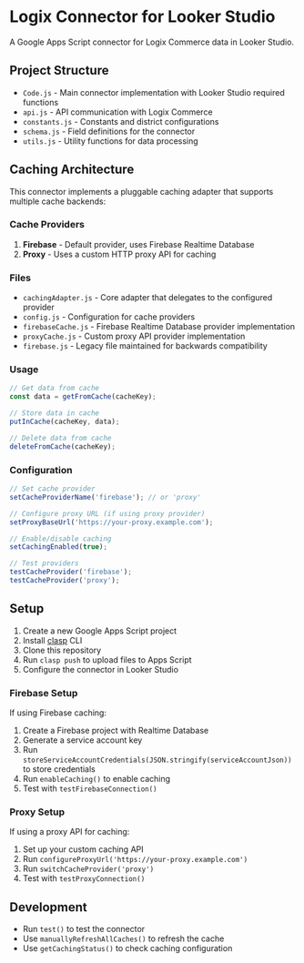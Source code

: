 # Logix Connector for Looker Studio

A Google Apps Script connector for Logix Commerce data in Looker Studio.

## Project Structure

- `Code.js` - Main connector implementation with Looker Studio required functions
- `api.js` - API communication with Logix Commerce
- `constants.js` - Constants and district configurations
- `schema.js` - Field definitions for the connector
- `utils.js` - Utility functions for data processing

## Caching Architecture

This connector implements a pluggable caching adapter that supports multiple cache backends:

### Cache Providers

1. **Firebase** - Default provider, uses Firebase Realtime Database
2. **Proxy** - Uses a custom HTTP proxy API for caching

### Files

- `cachingAdapter.js` - Core adapter that delegates to the configured provider
- `config.js` - Configuration for cache providers
- `firebaseCache.js` - Firebase Realtime Database provider implementation
- `proxyCache.js` - Custom proxy API provider implementation
- `firebase.js` - Legacy file maintained for backwards compatibility

### Usage

```javascript
// Get data from cache
const data = getFromCache(cacheKey);

// Store data in cache
putInCache(cacheKey, data);

// Delete data from cache
deleteFromCache(cacheKey);
```

### Configuration

```javascript
// Set cache provider
setCacheProviderName('firebase'); // or 'proxy'

// Configure proxy URL (if using proxy provider)
setProxyBaseUrl('https://your-proxy.example.com');

// Enable/disable caching
setCachingEnabled(true);

// Test providers
testCacheProvider('firebase');
testCacheProvider('proxy');
```

## Setup

1. Create a new Google Apps Script project
2. Install [clasp](https://github.com/google/clasp) CLI
3. Clone this repository
4. Run `clasp push` to upload files to Apps Script
5. Configure the connector in Looker Studio

### Firebase Setup

If using Firebase caching:

1. Create a Firebase project with Realtime Database
2. Generate a service account key
3. Run `storeServiceAccountCredentials(JSON.stringify(serviceAccountJson))` to store credentials
4. Run `enableCaching()` to enable caching
5. Test with `testFirebaseConnection()`

### Proxy Setup

If using a proxy API for caching:

1. Set up your custom caching API
2. Run `configureProxyUrl('https://your-proxy.example.com')`
3. Run `switchCacheProvider('proxy')`
4. Test with `testProxyConnection()`

## Development

- Run `test()` to test the connector
- Use `manuallyRefreshAllCaches()` to refresh the cache
- Use `getCachingStatus()` to check caching configuration
